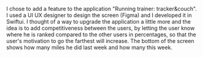 I chose to add a feature to the application "Running trainer: tracker&couch".
I used a UI UX designer to design the screen (Figma) and I developed it in Swiftui.
I thought of a way to upgrade the application a little more and the idea is to add competitiveness between the users, by letting the user know where he is ranked compared to the other users in percentages, so that the user's motivation to go the farthest will increase.
The bottom of the screen shows how many miles he did last week and how many this week.
